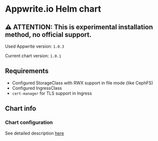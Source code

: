 # Appwrite.io Helm chart

## ⚠️ ATTENTION: This is experimental installation method, no official support.

Used Appwrite version: `1.0.3`

Current chart version: `1.0.1`

<!-- RU: [link](README_ru.md) -->

## Requirements

- Configured StorageClass with RWX support in file mode (like CephFS)
- Configured IngressClass
- `cert-manager` for TLS support in Ingress

## Chart info

### Chart configuration

See detailed description [here](docs/Values.md)
